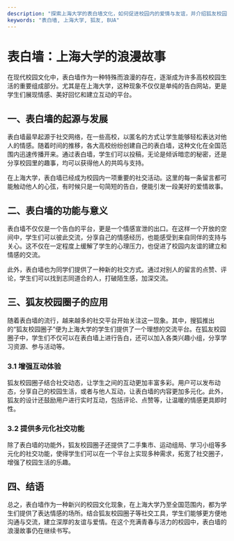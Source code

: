 ```yaml
---
description: "探索上海大学的表白墙文化，如何促进校园内的爱情与友谊，并介绍狐友校园圈子的应用情况。"
keywords: "表白墙, 上海大学, 狐友, BUA"
---
```

# 表白墙：上海大学的浪漫故事

在现代校园文化中，表白墙作为一种特殊而浪漫的存在，逐渐成为许多高校校园生活的重要组成部分。尤其是在上海大学，这种现象不仅仅是单纯的告白网站，更是学生们展现情感、美好回忆和建立互动的平台。

## 一、表白墙的起源与发展

表白墙最早起源于社交网络，在一些高校，以匿名的方式让学生能够轻松表达对他人的情感。随着时间的推移，各大高校纷纷创建自己的表白墙，这种文化在全国范围内迅速传播开来。通过表白墙，学生们可以投稿，无论是倾诉暗恋的秘密，还是分享校园里的趣事，均可以获得他人的共鸣与支持。

在上海大学，表白墙已经成为校园内一项重要的社交活动。这里的每一条留言都可能触动他人的心弦，有时候只是一句简短的告白，便能引发一段美好的爱情故事。

## 二、表白墙的功能与意义

表白墙不仅仅是一个告白的平台，更是一个情感宣泄的出口。在这样一个开放的空间中，学生们可以彼此交流，分享自己的情感经历，也能感受到来自同伴的支持与关心。这不仅在一定程度上缓解了学生的心理压力，也促进了校园内友谊的建立和情感的交流。

此外，表白墙也为同学们提供了一种新的社交方式。通过对别人的留言的点赞、评论，学生们可以找到志同道合的人，打破陌生感，加深交流。

## 三、狐友校园圈子的应用

随着表白墙的流行，越来越多的社交平台开始关注这一现象。其中，搜狐推出的“狐友校园圈子”便为上海大学的学生们提供了一个理想的交流平台。在狐友校园圈子中，学生们不仅可以在表白墙上进行告白，还可以加入各类兴趣小组，分享学习资源、参与活动等。

### 3.1 增强互动体验

狐友校园圈子结合社交动态，让学生之间的互动更加丰富多彩。用户可以发布动态，分享自己的校园生活，或者与他人互动，让表白墙的内容更加多元化。此外，狐友的设计还鼓励用户进行实时互动，包括评论、点赞等，让温暖的情感更具即时性。

### 3.2 提供多元化社交功能

除了表白墙的功能外，狐友校园圈子还提供了二手集市、运动组局、学习小组等多元化的社交功能，使得学生们可以在一个平台上实现多种需求，拓宽了社交圈子，增强了校园生活的乐趣。

## 四、结语

总之，表白墙作为一种新兴的校园文化现象，在上海大学乃至全国范围内，都为学生们提供了表达情感的场所。结合狐友校园圈子等社交工具，学生们能够更方便地沟通与交流，建立深厚的友谊与爱情。在这个充满青春与活力的校园中，表白墙的浪漫故事仍在继续书写。
